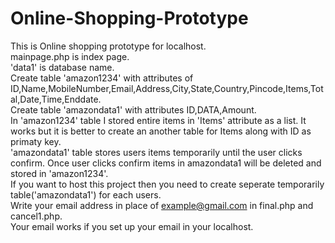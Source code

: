 # Online-Shopping-Prototype
This is Online shopping prototype for localhost.
<br />
mainpage.php is index page. <br />
'data1' is database name.
<br />
Create table 'amazon1234' with attributes of ID,Name,MobileNumber,Email,Address,City,State,Country,Pincode,Items,Total,Date,Time,Enddate.
<br />
Create table 'amazondata1' with attributes ID,DATA,Amount.
<br />
In 'amazon1234' table I stored entire items in 'Items' attribute as a list. It works but it is better to create an another table for Items along with ID as primaty key.
<br />
'amazondata1' table stores users items temporarily until the user clicks confirm. Once user clicks confirm items in amazondata1 will be deleted and stored in 'amazon1234'.
<br />
If you want to host this project then you need to create seperate temporarily table('amazondata1') for each users.
<br />
Write your email address in place of example@gmail.com in final.php and cancel1.php.
<br />
Your email works if you set up your email in your localhost.
